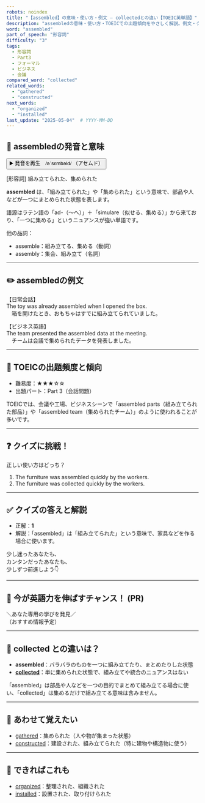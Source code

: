 ```yaml
---
robots: noindex
title: "【assembled】の意味・使い方・例文 ― collectedとの違い【TOEIC英単語】"
description: "assembledの意味・使い方・TOEICでの出題傾向をやさしく解説。例文・クイズ付きでcollectedとの違いもわかりやすく学べます。"
word: "assembled"
part_of_speech: "形容詞"
difficulty: "3"
tags:
  - 形容詞
  - Part3
  - フォーマル
  - ビジネス
  - 会議
compared_word: "collected"
related_words:
  - "gathered"
  - "constructed"
next_words:
  - "organized"
  - "installed"
last_update: "2025-05-04"  # YYYY-MM-DD
---
```


## 🔰 assembledの発音と意味

<button class="play-audio" onclick="playTTS('assembled')">
  <span class="play-audio-main">
    ▶️ 発音を再生　/əˈsɛmbəld/
  </span>
  <span class="play-audio-sub">
    （アセムド）
  </span>
</button>

[形容詞] 組み立てられた、集められた

**assembled** は、「組み立てられた」や「集められた」という意味で、部品や人などが一つにまとめられた状態を表します。

語源はラテン語の「ad-（～へ）」＋「simulare（似せる、集める）」から来ており、「一つに集める」というニュアンスが強い単語です。

他の品詞：  
- assemble：組み立てる、集める（動詞）
- assembly：集会、組み立て（名詞）

---

## ✏️ assembledの例文

【日常会話】  
The toy was already assembled when I opened the box.  
　箱を開けたとき、おもちゃはすでに組み立てられていました。

【ビジネス英語】  
The team presented the assembled data at the meeting.  
　チームは会議で集められたデータを発表しました。

---

## 🎯 TOEICの出題頻度と傾向

- 難易度：★★★☆☆
- 出題パート：Part 3（会話問題）

TOEICでは、会議や工場、ビジネスシーンで「assembled parts（組み立てられた部品）」や「assembled team（集められたチーム）」のように使われることが多いです。

---

## ❓ クイズに挑戦！

正しい使い方はどっち？

1. The furniture was assembled quickly by the workers.  
2. The furniture was collected quickly by the workers.

---

## ✅ クイズの答えと解説

- 正解：**1**
- 解説：「assembled」は「組み立てられた」という意味で、家具などを作る場合に使います。

少し迷ったあなたも、  
カンタンだったあなたも、  
少しずつ前進しよう👇️

---

## 🚀 今が英語力を伸ばすチャンス！ (PR)

<div class="info-center">
＼あなた専用の学びを発見／<br>  
（おすすめ情報予定）
</div>

---

## 🤔  collected との違いは？

- **assembled**：バラバラのものを一つに組み立てたり、まとめたりした状態
- **[collected](/collected)**：単に集められた状態で、組み立てや統合のニュアンスはない

「assembled」は部品や人などを一つの目的でまとめて組み立てる場合に使い、「collected」は集めるだけで組み立てる意味は含みません。

---

## 🧩 あわせて覚えたい

- [gathered](/gathered)：集められた（人や物が集まった状態）
- [constructed](/constructed)：建設された、組み立てられた（特に建物や構造物に使う）

---

## 📖 できればこれも

- [organized](/organized)：整理された、組織された
- [installed](/installed)：設置された、取り付けられた

<!-- cvid: aid05_bid22 -->
